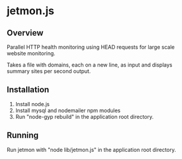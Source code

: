 jetmon.js
=========

Overview
--------

Parallel HTTP health monitoring using HEAD requests for large scale website monitoring.

Takes a file with domains, each on a new line, as input and displays summary sites per second output.

Installation
------------

1) Install node.js
2) Install mysql and nodemailer npm modules
2) Run "node-gyp rebuild" in the application root directory.

Running
-------

Run jetmon with "node lib/jetmon.js" in the application root directory.
